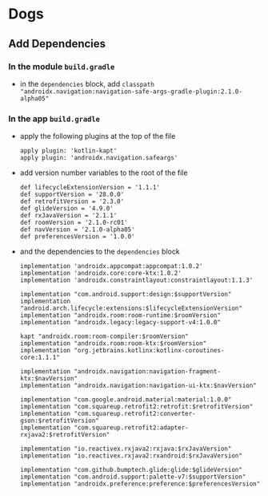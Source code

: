 # Dogs

## Add Dependencies
### In the module `build.gradle`
* in the `dependencies` block, add 
  ```classpath "androidx.navigation:navigation-safe-args-gradle-plugin:2.1.0-alpha05"```
  
### In the app `build.gradle`

* apply the following plugins at the top of the file

  ```
  apply plugin: 'kotlin-kapt'
  apply plugin: 'androidx.navigation.safeargs'
  ``` 
  
* add version number variables to the root of the file
  
  ```  
  def lifecycleExtensionVersion = '1.1.1'
  def supportVersion = '28.0.0'
  def retrofitVersion = '2.3.0'
  def glideVersion = '4.9.0'
  def rxJavaVersion = '2.1.1'
  def roomVersion = '2.1.0-rc01'
  def navVersion = '2.1.0-alpha05'
  def preferencesVersion = '1.0.0'
  ```

* and the dependencies to the `dependencies` block
  
  ```
  implementation 'androidx.appcompat:appcompat:1.0.2'
  implementation 'androidx.core:core-ktx:1.0.2'
  implementation 'androidx.constraintlayout:constraintlayout:1.1.3'

  implementation "com.android.support:design:$supportVersion"
  implementation "android.arch.lifecycle:extensions:$lifecycleExtensionVersion"
  implementation "androidx.room:room-runtime:$roomVersion"
  implementation "androidx.legacy:legacy-support-v4:1.0.0"

  kapt "androidx.room:room-compiler:$roomVersion"
  implementation "androidx.room:room-ktx:$roomVersion"
  implementation "org.jetbrains.kotlinx:kotlinx-coroutines-core:1.1.1"

  implementation "androidx.navigation:navigation-fragment-ktx:$navVersion"
  implementation "androidx.navigation:navigation-ui-ktx:$navVersion"
  
  implementation "com.google.android.material:material:1.0.0"
  implementation "com.squareup.retrofit2:retrofit:$retrofitVersion"
  implementation "com.squareup.retrofit2:converter-gson:$retrofitVersion"
  implementation "com.squareup.retrofit2:adapter-rxjava2:$retrofitVersion"
  
  implementation "io.reactivex.rxjava2:rxjava:$rxJavaVersion"
  implementation "io.reactivex.rxjava2:rxandroid:$rxJavaVersion"
  
  implementation "com.github.bumptech.glide:glide:$glideVersion"
  implementation "com.android.support:palette-v7:$supportVersion"
  implementation "androidx.preference:preference:$preferencesVersion"
  ```